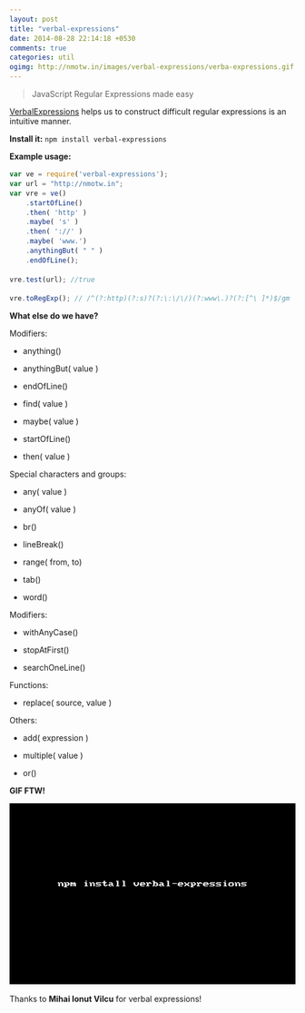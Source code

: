 ```yaml
---
layout: post
title: "verbal-expressions"
date: 2014-08-28 22:14:18 +0530
comments: true
categories: util
ogimg: http://nmotw.in/images/verbal-expressions/verba-expressions.gif
---
```


> JavaScript Regular Expressions made easy

[VerbalExpressions](https://www.npmjs.org/package/verbal-expressions) helps us to construct difficult regular expressions is an intuitive manner.

__Install it:__ `npm install verbal-expressions`


__Example usage:__

```javascript
var ve = require('verbal-expressions');
var url = "http://nmotw.in";
var vre = ve()
	.startOfLine()
	.then( 'http' )
	.maybe( 's' )
	.then( '://' )
	.maybe( 'www.')
	.anythingBut( " " )
	.endOfLine();

vre.test(url); //true

vre.toRegExp(); // /^(?:http)(?:s)?(?:\:\/\/)(?:www\.)?(?:[^\ ]*)$/gm
```

__What else do we have?__

Modifiers:

* anything()

* anythingBut( value )

* endOfLine()

* find( value )

* maybe( value )

* startOfLine()

* then( value )

Special characters and groups:

* any( value )

* anyOf( value )

* br()

* lineBreak()

* range( from, to)

* tab()

* word()

Modifiers:

* withAnyCase()

* stopAtFirst()

* searchOneLine()

Functions:

* replace( source, value )

Others:

* add( expression )

* multiple( value )

* or()


__GIF FTW!__

![](/images/verbal-expressions/verbal-expressions.gif)


Thanks to __Mihai Ionut Vilcu__ for verbal expressions!